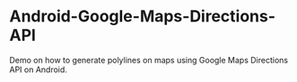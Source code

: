 # Android-Google-Maps-Directions-API
Demo on how to generate polylines on maps using Google Maps Directions API on Android. 
